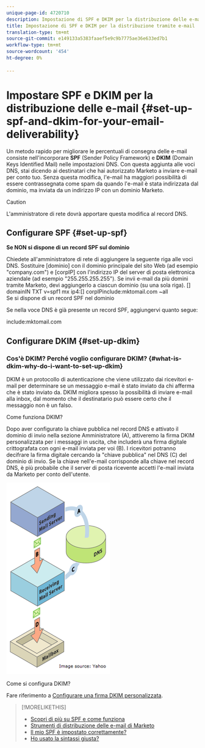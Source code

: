 ```yaml
---
unique-page-id: 4720710
description: Impostazione di SPF e DKIM per la distribuzione delle e-mail - Marketo Docs - Documentazione del prodotto
title: Impostazione di SPF e DKIM per la distribuzione tramite e-mail
translation-type: tm+mt
source-git-commit: e149133a5383faaef5e9c9b7775ae36e633ed7b1
workflow-type: tm+mt
source-wordcount: '454'
ht-degree: 0%

---
```



# Impostare SPF e DKIM per la distribuzione delle e-mail {#set-up-spf-and-dkim-for-your-email-deliverability}

Un metodo rapido per migliorare le percentuali di consegna delle e-mail consiste nell&#39;incorporare **SPF** (Sender Policy Framework) e **DKIM** (Domain Keys Identified Mail) nelle impostazioni DNS. Con questa aggiunta alle voci DNS, stai dicendo ai destinatari che hai autorizzato Marketo a inviare e-mail per conto tuo. Senza questa modifica, l&#39;e-mail ha maggiori possibilità di essere contrassegnata come spam da quando l&#39;e-mail è stata indirizzata dal dominio, ma inviata da un indirizzo IP con un dominio Marketo.

>[!CAUTION]
>
>L&#39;amministratore di rete dovrà apportare questa modifica al record DNS.

## Configurare SPF {#set-up-spf}

**Se NON si dispone di un record SPF sul dominio**

Chiedete all&#39;amministratore di rete di aggiungere la seguente riga alle voci DNS. Sostituire [dominio] con il dominio principale del sito Web (ad esempio &quot;company.com&quot;) e [corpIP] con l&#39;indirizzo IP del server di posta elettronica aziendale (ad esempio &quot;255.255.255.255&quot;). Se invii e-mail da più domini tramite Marketo, devi aggiungerlo a ciascun dominio (su una sola riga).
[] domainIN TXT v=spf1 mx ip4:[] corpIPinclude:mktomail.com ~all\
Se si dispone di un record SPF nel dominio

Se nella voce DNS è già presente un record SPF, aggiungervi quanto segue:

include:mktomail.com

## Configurare DKIM {#set-up-dkim}

### Cos&#39;è DKIM? Perché voglio configurare DKIM? {#what-is-dkim-why-do-i-want-to-set-up-dkim}

DKIM è un protocollo di autenticazione che viene utilizzato dai ricevitori e-mail per determinare se un messaggio e-mail è stato inviato da chi afferma che è stato inviato da. DKIM migliora spesso la possibilità di inviare e-mail alla inbox, dal momento che il destinatario può essere certo che il messaggio non è un falso.

Come funziona DKIM?

Dopo aver configurato la chiave pubblica nel record DNS e attivato il dominio di invio nella sezione Amministratore (A), attiveremo la firma DKIM personalizzata per i messaggi in uscita, che includerà una firma digitale crittografata con ogni e-mail inviata per voi (B). I ricevitori potranno decifrare la firma digitale cercando la &quot;chiave pubblica&quot; nel DNS (C) del dominio di invio. Se la chiave nell&#39;e-mail corrisponde alla chiave nel record DNS, è più probabile che il server di posta ricevente accetti l&#39;e-mail inviata da Marketo per conto dell&#39;utente.

![](assets/image2015-1-12-13-3a56-3a55.png)

Come si configura DKIM?

Fare riferimento a [Configurare una firma DKIM personalizzata](set-up-a-custom-dkim-signature.md).

>[!MORELIKETHIS]
>
>* [Scopri di più su SPF e come funziona](http://www.open-spf.org/Introduction/)
>* [Strumenti di distribuzione delle e-mail di Marketo](https://www.marketo.com/software/email-marketing/email-deliverability/)
>* [Il mio SPF è impostato correttamente?](http://www.kitterman.com/spf/validate.html)
>* [Ho usato la sintassi giusta?](http://www.open-spf.org/SPF_Record_Syntax/)

>



